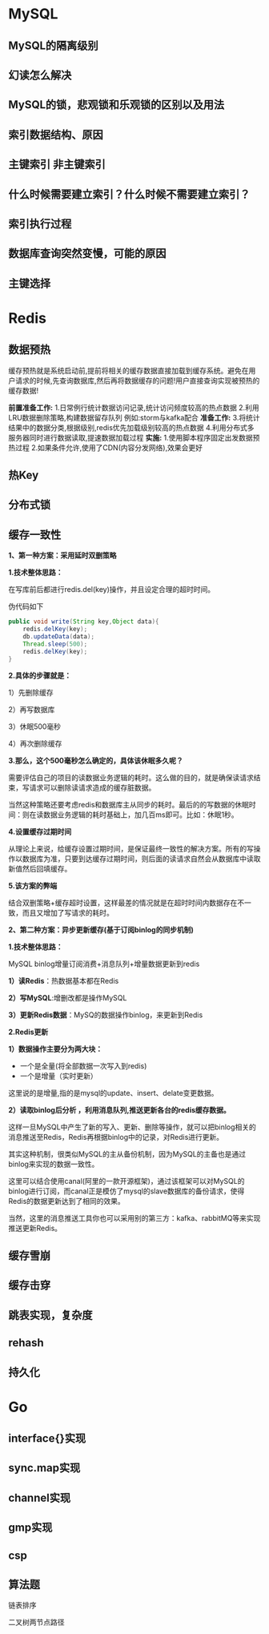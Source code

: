 # MySQL

## MySQL的隔离级别

## 幻读怎么解决

## MySQL的锁，悲观锁和乐观锁的区别以及用法

## 索引数据结构、原因

## 主键索引 非主键索引

## 什么时候需要建立索引？什么时候不需要建立索引？

## 索引执行过程

## 数据库查询突然变慢，可能的原因

## 主键选择



# Redis

## 数据预热

缓存预热就是系统启动前,提前将相关的缓存数据直接加载到缓存系统。避免在用户请求的时候,先查询数据库,然后再将数据缓存的问题!用户直接查询实现被预热的缓存数据!

**前置准备工作:**
 1.日常例行统计数据访问记录,统计访问频度较高的热点数据
 2.利用LRU数据删除策略,构建数据留存队列
 例如:storm与kafka配合
 **准备工作:**
 3.将统计结果中的数据分类,根据级别,redis优先加载级别较高的热点数据
 4.利用分布式多服务器同时进行数据读取,提速数据加载过程
 **实施:**
 1.使用脚本程序固定出发数据预热过程
 2.如果条件允许,使用了CDN(内容分发网络),效果会更好

## 热Key

## 分布式锁

## 缓存一致性

**1、第一种方案：采用延时双删策略**

**1.技术整体思路：**

在写库前后都进行redis.del(key)操作，并且设定合理的超时时间。

伪代码如下

```java
public void write(String key,Object data){
    redis.delKey(key);
    db.updateData(data);
    Thread.sleep(500);
    redis.delKey(key);
}
```

**2.具体的步骤就是：**

1）先删除缓存

2）再写数据库

3）休眠500毫秒

4）再次删除缓存

**3.那么，这个500毫秒怎么确定的，具体该休眠多久呢？**

需要评估自己的项目的读数据业务逻辑的耗时。这么做的目的，就是确保读请求结束，写请求可以删除读请求造成的缓存脏数据。

当然这种策略还要考虑redis和数据库主从同步的耗时。最后的的写数据的休眠时间：则在读数据业务逻辑的耗时基础上，加几百ms即可。比如：休眠1秒。

**4.设置缓存过期时间**

从理论上来说，给缓存设置过期时间，是保证最终一致性的解决方案。所有的写操作以数据库为准，只要到达缓存过期时间，则后面的读请求自然会从数据库中读取新值然后回填缓存。

**5.该方案的弊端**

结合双删策略+缓存超时设置，这样最差的情况就是在超时时间内数据存在不一致，而且又增加了写请求的耗时。

**2、第二种方案：异步更新缓存(基于订阅binlog的同步机制)**

**1.技术整体思路：**

MySQL binlog增量订阅消费+消息队列+增量数据更新到redis

**1）读Redis**：热数据基本都在Redis

**2）写MySQL**:增删改都是操作MySQL

**3）更新Redis数据**：MySQ的数据操作binlog，来更新到Redis

**2.Redis更新**

**1）数据操作主要分为两大块：**

- 一个是全量(将全部数据一次写入到redis)
- 一个是增量（实时更新）

这里说的是增量,指的是mysql的update、insert、delate变更数据。

**2）读取binlog后分析 ，利用消息队列,推送更新各台的redis缓存数据。**

这样一旦MySQL中产生了新的写入、更新、删除等操作，就可以把binlog相关的消息推送至Redis，Redis再根据binlog中的记录，对Redis进行更新。

其实这种机制，很类似MySQL的主从备份机制，因为MySQL的主备也是通过binlog来实现的数据一致性。

这里可以结合使用canal(阿里的一款开源框架)，通过该框架可以对MySQL的binlog进行订阅，而canal正是模仿了mysql的slave数据库的备份请求，使得Redis的数据更新达到了相同的效果。

当然，这里的消息推送工具你也可以采用别的第三方：kafka、rabbitMQ等来实现推送更新Redis。

## 缓存雪崩

## 缓存击穿

## 跳表实现，复杂度

## rehash

## 持久化





# Go

## interface{}实现

## sync.map实现

## channel实现

## gmp实现

## csp



## 算法题

链表排序

二叉树两节点路径